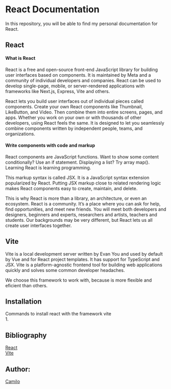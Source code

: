 # React Documentation
 In this repository, you will be able to find my personal documentation for React.

## React
#### What is React
React is a free and open-source front-end JavaScript library for building user interfaces based on components. It is maintained by Meta and a community of individual developers and companies. React can be used to develop single-page, mobile, or server-rendered applications with frameworks like Next.js, Express, Vite and others.

React lets you build user interfaces out of individual pieces called components. Create your own React components like Thumbnail, LikeButton, and Video. Then combine them into entire screens, pages, and apps.
Whether you work on your own or with thousands of other developers, using React feels the same. It is designed to let you seamlessly combine components written by independent people, teams, and organizations.

#### Write components with code and markup
React components are JavaScript functions. Want to show some content conditionally? Use an if statement. Displaying a list? Try array map(). Learning React is learning programming.

This markup syntax is called JSX. It is a JavaScript syntax extension popularized by React. Putting JSX markup close to related rendering logic makes React components easy to create, maintain, and delete.



This is why React is more than a library, an architecture, or even an ecosystem. React is a community. It’s a place where you can ask for help, find opportunities, and meet new friends. You will meet both developers and designers, beginners and experts, researchers and artists, teachers and students. Our backgrounds may be very different, but React lets us all create user interfaces together.

## Vite
Vite is a local development server written by Evan You and used by default by Vue and for React project templates. It has support for TypeScript and JSX. Vite is a platform-agnostic frontend tool for building web applications quickly and solves some common developer headaches.

We choose this framework to work with, because is more flexible and eficient than others.

## Installation
Commands to install react with the framework vite   
1.  






## Bibliography
[React](https://react.dev/)   
[Vite](https://vitejs.dev/)


## Author:
[Camilo](https://github.com/AoKuangg)